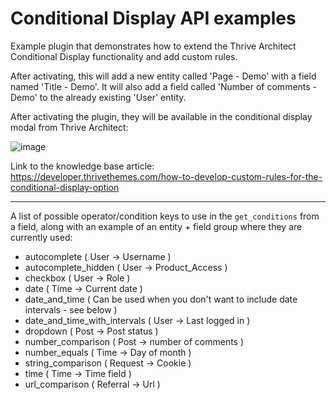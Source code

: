# Conditional Display API examples #
Example plugin that demonstrates how to extend the Thrive Architect Conditional Display functionality and add custom rules.

After activating, this will add a new entity called 'Page - Demo' with a field named 'Title - Demo'.
It will also add a field called 'Number of comments - Demo' to the already existing 'User' entity.

After activating the plugin, they will be available in the conditional display modal from Thrive Architect:

![image](https://user-images.githubusercontent.com/26145465/155287317-6266c41f-3312-4398-871b-9e74ae3f6ca3.png)

Link to the knowledge base article: https://developer.thrivethemes.com/how-to-develop-custom-rules-for-the-conditional-display-option

---

A list of possible operator/condition keys to use in the `get_conditions` from a field, along with an example of an entity + field group where they are currently used:

- autocomplete ( User -> Username )
- autocomplete_hidden ( User -> Product_Access )
- checkbox ( User -> Role )
- date ( Time -> Current date )
- date_and_time ( Can be used when you don't want to include date intervals - see below )
- date_and_time_with_intervals  ( User -> Last logged in )
- dropdown ( Post -> Post status )
- number_comparison ( Post -> number of comments )
- number_equals ( Time -> Day of month )
- string_comparison ( Request -> Cookie )
- time ( Time -> Time field )
- url_comparison ( Referral -> Url )
